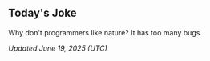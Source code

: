 ## Today's Joke
Why don't programmers like nature? It has too many bugs.

*Updated June 19, 2025 (UTC)*
